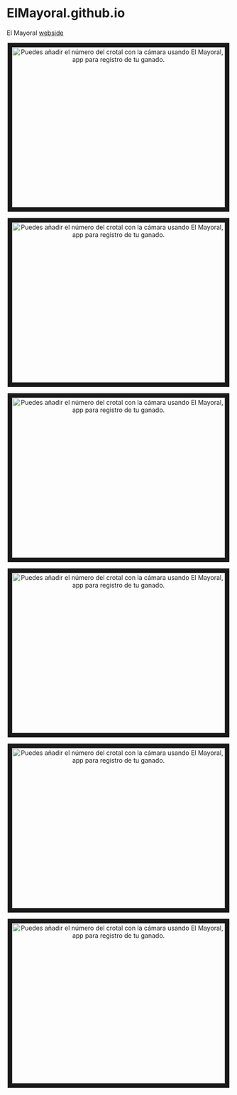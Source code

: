 # ElMayoral.github.io

El Mayoral [webside](https://elmayoral.github.io/)

<p align="center">
  <a href="http://www.youtube.com/watch?feature=player_embedded&v=QG0hTBB_YyY
" target="_blank"><img src="http://img.youtube.com/vi/QG0hTBB_YyY/0.jpg" 
alt="Puedes añadir el número del crotal con la cámara usando El Mayoral, app para registro de tu ganado." width="480" height="360" border="10" />
  </a>
</p>
<p align="center">
  <a href="http://www.youtube.com/watch?feature=player_embedded&v=Dg_0QZyHoZE
" target="_blank"><img src="http://img.youtube.com/vi/1sYBHtZIbVE/0.jpg" 
alt="Puedes añadir el número del crotal con la cámara usando El Mayoral, app para registro de tu ganado." width="480" height="360" border="10" />
  </a>
</p>
<p align="center">
  <a href="http://www.youtube.com/watch?feature=player_embedded&v=IABbEd-QUAo
" target="_blank"><img src="http://img.youtube.com/vi/IABbEd-QUAo/0.jpg" 
alt="Puedes añadir el número del crotal con la cámara usando El Mayoral, app para registro de tu ganado." width="480" height="360" border="10" />
  </a>
</p>
<p align="center">
  <a href="http://www.youtube.com/watch?feature=player_embedded&v=1sYBHtZIbVE
" target="_blank"><img src="http://img.youtube.com/vi/1sYBHtZIbVE/0.jpg" 
alt="Puedes añadir el número del crotal con la cámara usando El Mayoral, app para registro de tu ganado." width="480" height="360" border="10" />
  </a>
</p>

<p align="center">
  <a href="http://www.youtube.com/watch?feature=player_embedded&v=Dg_0QZyHoZE
" target="_blank"><img src="http://img.youtube.com/vi/Dg_0QZyHoZE/0.jpg" 
alt="Puedes añadir el número del crotal con la cámara usando El Mayoral, app para registro de tu ganado." width="480" height="360" border="10" />
  </a>
</p>

<p align="center">
  <a href="http://www.youtube.com/watch?feature=player_embedded&v==RAkdd17-tsw
" target="_blank"><img src="http://img.youtube.com/vi/RAkdd17-tsw/0.jpg" 
alt="Puedes añadir el número del crotal con la cámara usando El Mayoral, app para registro de tu ganado." width="480" height="360" border="10" />
  </a>
</p>
